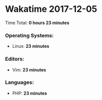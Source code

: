 # Wakatime 2017-12-05

Time Total: **0 hours 23 minutes**

### Operating Systems:
- Linux: **23 minutes** 

### Editors:
- Vim: **23 minutes** 

### Languages:
- PHP: **23 minutes** 

